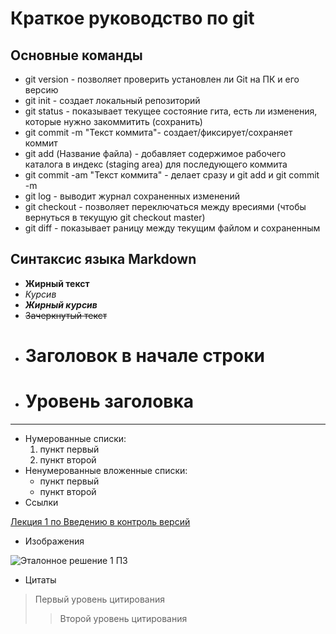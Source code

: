 # Краткое руководство по git
## Основные команды
* git version - позволяет проверить установлен ли Git на ПК и его версию
* git init - создает локальный репозиторий
* git status - показывает текущее состояние гита, есть ли изменения, которые нужно закоммитить (сохранить)
* git commit -m "Текст коммита"- создает/фиксирует/сохраняет коммит
* git add (Название файла) - добавляет содержимое рабочего каталога в индекс (staging area) для последующего коммита 
* git commit -am "Текст коммита" - делает сразу и git add и git commit -m
* git log - выводит журнал сохраненных изменений
* git checkout - позволяет переключаться между вресиями (чтобы вернуться в текущую git checkout master)
* git diff - показывает раницу между текущим файлом и сохраненным
## Синтаксис языка Markdown
* **Жирный текст**
* *Курсив*
* ***Жирный курсив***
* ~~Зачеркнутый текст~~
* # Заголовок в начале строки
* # Уровень заголовка
***
* Нумерованные списки:
  1. пункт первый
  2. пункт второй
* Ненумерованные вложенные списки:
  - пункт первый
  - пункт второй
* Ссылки

[Лекция 1 по Введению в контроль версий](https://gb.ru/lessons/331650)

* Изображения

![Эталонное решение 1 ПЗ](https://gbcdn.mrgcdn.ru/uploads/asset/5254143/attachment/cde763afae13a48c50813429c9df17e4.png)

* Цитаты
> Первый уровень цитирования
>> Второй уровень цитирования
